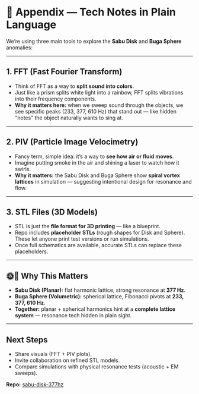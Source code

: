 # 🔎 Appendix — Tech Notes in Plain Language  

We’re using three main tools to explore the **Sabu Disk** and **Buga Sphere** anomalies:  

---

## 1. FFT (Fast Fourier Transform)  
- Think of FFT as a way to **split sound into colors**.  
- Just like a prism splits white light into a rainbow, FFT splits vibrations into their frequency components.  
- **Why it matters here:** when we sweep sound through the objects, we see specific peaks (233, 377, 610 Hz) that stand out — like hidden “notes” the object naturally wants to sing at.  

---

## 2. PIV (Particle Image Velocimetry)  
- Fancy term, simple idea: it’s a way to **see how air or fluid moves**.  
- Imagine putting smoke in the air and shining a laser to watch how it swirls.  
- **Why it matters:** the Sabu Disk and Buga Sphere show **spiral vortex lattices** in simulation — suggesting intentional design for resonance and flow.  

---

## 3. STL Files (3D Models)  
- STL is just the **file format for 3D printing** — like a blueprint.  
- Repo includes **placeholder STLs** (rough shapes for Disk and Sphere). These let anyone print test versions or run simulations.  
- Once full schematics are available, accurate STLs can replace these placeholders.  

---

## 🌞🐺 Why This Matters  
- **Sabu Disk (Planar):** flat harmonic lattice, strong resonance at **377 Hz**.  
- **Buga Sphere (Volumetric):** spherical lattice, Fibonacci pivots at **233, 377, 610 Hz**.  
- **Together:** planar + spherical harmonics hint at a **complete lattice system** — resonance tech hidden in plain sight.  

---

## Next Steps  
- Share visuals (FFT + PIV plots).  
- Invite collaboration on refined STL models.  
- Compare simulations with physical resonance tests (acoustic + EM sweeps).  

**Repo:** [sabu-disk-377hz](https://github.com/SunWolf77/sabu-disk-377hz)  
